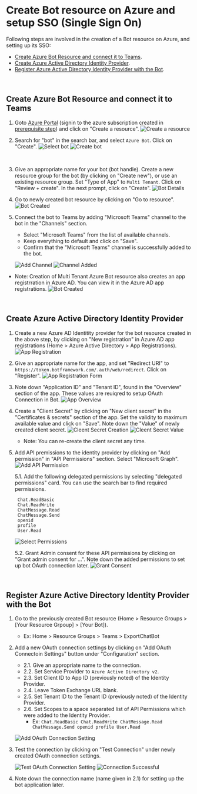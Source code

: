 # **Create Bot resource on Azure and setup SSO (Single Sign On)**

Following steps are involved in the creation of a Bot resource on Azure, and setting up its SSO:

- [Create Azure Bot Resource and connect it to Teams](#create-azure-bot-resource-and-connect-it-to-teams).
- [Create Azure Active Directory Identity Provider](#create-azure-active-directory-identity-provider).
- [Register Azure Active Directory Identity Provider with the Bot](#register-azure-active-directory-identity-provider-with-the-bot).

&nbsp;

## Create Azure Bot Resource and connect it to Teams

1. Goto [Azure Portal](https://portal.azure.com/) (signin to the azure subscription created in [prerequisite step](../step1/prerequisites.md#signup-for-an-azure-free-trial-subscription)) and click on "Create a resource".
   ![Create a resource](./images/create-resource.png)

2. Search for "bot" in the search bar, and select `Azure Bot`. Click on "Create".
   ![Select bot](./images/select-bot.png)
   ![Create bot](./images/create-bot.png)

&nbsp;

3. Give an appropriate name for your bot (bot handle). Create a new resource group for the bot (by clicking on "Create new"), or use an existing resource group. Set "Type of App" to `Multi Tenant`. Click on "Review + create". In the next prompt, click on "Create".
   ![Bot Details](./images/bot-details.png)

4. Go to newly created bot resource by clicking on "Go to resource".
   ![Bot Created](./images/bot-created.png)

5. Connect the bot to Teams by adding "Microsoft Teams" channel to the bot in the "Channels" section.

   - Select "Microsoft Teams" from the list of available channels.
   - Keep everything to default and click on "Save".
   - Confirm that the "Microsoft Teams" channel is successfully added to the bot.

   ![Add Channel](./images/add-teams-channel.png)
   ![Channel Added](./images/teams-channel-added.png)

- Note: Creation of Multi Tenant Azure Bot resource also creates an app registrration in Azure AD. You can view it in the Azure AD app registrations.
  ![Bot Created](./images/bot-app-ad.png)

&nbsp;

## Create Azure Active Directory Identity Provider

1. Create a new Azure AD Identitity provider for the bot resource created in the above step, by clicking on "New registration" in Azure AD app registrations (Home > Azure Active Directory > App Registrations).
   ![App Registration](./images/app-registration.png)

2. Give an appropriate name for the app, and set "Redirect URI" to `https://token.botframework.com/.auth/web/redirect`. Click on "Register".
   ![App Registration Form](./images/app-registration-form.png)

3. Note down "Application ID" and "Tenant ID", found in the "Overview" section of the app. These values are reuiqred to setup OAuth Connection in Bot.
   ![App Overview](./images/app-overview.png)

4. Create a "Client Secret" by clicking on "New client secret" in the "Certificates & secrets" section of the app. Set the validity to maximum available value and click on "Save". Note down the "Value" of newly created client secret.
   ![Cleent Secret Creation](./images/client-secret.png)
   ![Cleent Secret Value](./images/note-secret.png)

   - Note: You can re-create the client secret any time.

5. Add API premissions to the identity provider by clicking on "Add permission" in "API Permissions" section. Select "Microsoft Graph".
   ![Add API Permission](./images/api-permission.png)

   5.1. Add the following delegated permissions by selecting "delegated permissions" card. You can use the search bar to find required permissions.

   ```
    Chat.ReadBasic
    Chat.ReadWrite
    ChatMessage.Read
    ChatMessage.Send
    openid
    profile
    User.Read
   ```

   ![Select Permissions](./images/delegated-permission.png)

   5.2. Grant Admin consent for these API permissions by clicking on "Grant admin consent for ...". Note down the added permissions to set up bot OAuth connection later.
   ![Grant Consent](./images/all-api-permission.png)

&nbsp;

## Register Azure Active Directory Identity Provider with the Bot

1. Go to the previously created Bot resource (Home > Resource Groups > [Your Resource Grpoup] > [Your Bot]).

   - Ex: Home > Resource Groups > Teams > ExportChatBot

2. Add a new OAuth connection settings by clicking on "Add OAuth Connectoin Settings" button under "Configuration" section.

   - 2.1. Give an appropriate name to the connection.
   - 2.2. Set Service Provider to `Azure Active Directory v2`.
   - 2.3. Set Client ID to App ID (previously noted) of the Identity Provider.
   - 2.4. Leave Token Exchange URL blank.
   - 2.5. Set Tenant ID to the Tenant ID (previously noted) of the Identity Provider.
   - 2.6. Set Scopes to a space separated list of API Permissions which were added to the Identity Provider.
     - Ex: `Chat.ReadBasic Chat.ReadWrite ChatMessage.Read ChatMessage.Send openid profile User.Read`

   ![Add OAuth Connection Setting](./images/oauth-connection.png)

3. Test the connection by clicking on "Test Connection" under newly created OAuth connection settings.

   ![Test OAuth Connection Setting](./images/test-connection.png)
   ![Connection Successful](./images/connection-successful.png)

4. Note down the connection name (name given in 2.1) for setting up the bot application later.
